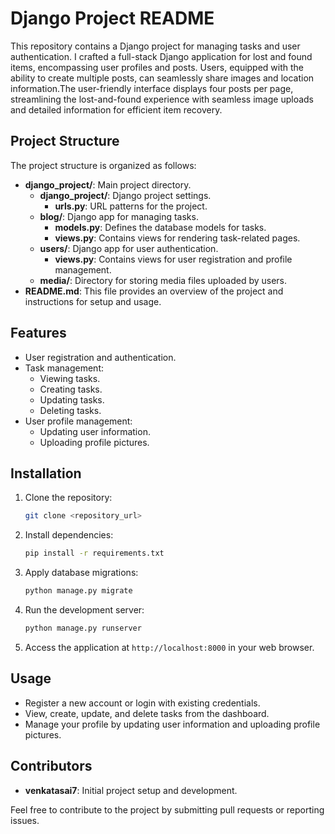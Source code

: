 

# Django Project README

This repository contains a Django project for managing tasks and user authentication.
I crafted a full-stack Django application for lost and found items, encompassing user profiles and posts. Users, equipped with the ability to create multiple posts, can seamlessly share images and location information.The user-friendly interface displays four posts per page, streamlining the lost-and-found experience with seamless image uploads and detailed information for efficient item recovery.


## Project Structure

The project structure is organized as follows:

- **django_project/**: Main project directory.
  - **django_project/**: Django project settings.
    - **urls.py**: URL patterns for the project.
  - **blog/**: Django app for managing tasks.
    - **models.py**: Defines the database models for tasks.
    - **views.py**: Contains views for rendering task-related pages.
  - **users/**: Django app for user authentication.
    - **views.py**: Contains views for user registration and profile management.
  - **media/**: Directory for storing media files uploaded by users.
- **README.md**: This file provides an overview of the project and instructions for setup and usage.

## Features

- User registration and authentication.
- Task management:
  - Viewing tasks.
  - Creating tasks.
  - Updating tasks.
  - Deleting tasks.
- User profile management:
  - Updating user information.
  - Uploading profile pictures.

## Installation

1. Clone the repository:

   ```bash
   git clone <repository_url>
   ```

2. Install dependencies:

   ```bash
   pip install -r requirements.txt
   ```

3. Apply database migrations:

   ```bash
   python manage.py migrate
   ```

4. Run the development server:

   ```bash
   python manage.py runserver
   ```

5. Access the application at `http://localhost:8000` in your web browser.

## Usage

- Register a new account or login with existing credentials.
- View, create, update, and delete tasks from the dashboard.
- Manage your profile by updating user information and uploading profile pictures.

## Contributors

- **venkatasai7**: Initial project setup and development.

Feel free to contribute to the project by submitting pull requests or reporting issues.
